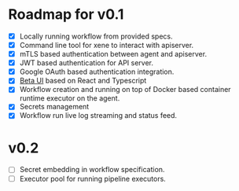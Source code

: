 # Roadmap for v0.1

- [x] Locally running workflow from provided specs.
- [x] Command line tool for xene to interact with apiserver.
- [x] mTLS based authentication between agent and apiserver.
- [x] JWT based authentication for API server.
- [x] Google OAuth based authentication integration.
- [x] [Beta UI](https://github.com/fristonio/xene-ui) based on React and Typescript
- [x] Workflow creation and running on top of Docker based container runtime executor on the agent.
- [x] Secrets management
- [x] Workflow run live log streaming and status feed.

# v0.2

- [ ] Secret embedding in workflow specification.
- [ ] Executor pool for running pipeline executors.
